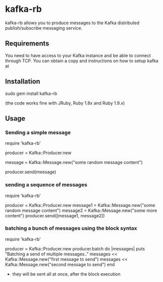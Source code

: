 # kafka-rb
kafka-rb allows you to produce messages to the Kafka distributed publish/subscribe messaging service.

## Requirements
You need to have access to your Kafka instance and be able to connect through TCP. You can obtain a copy and instructions on how to setup kafka at 

## Installation
sudo gem install kafka-rb

(the code works fine with JRuby, Ruby 1.8x and Ruby 1.9.x)

## Usage

### Sending a simple message

require 'kafka-rb'

producer = Kafka::Producer.new

message = Kafka::Message.new("some random message content")

producer.send(message)

### sending a sequence of messages

require 'kafka-rb'

producer = Kafka::Producer.new
message1 = Kafka::Message.new("some random message content")
message2 = Kafka::Message.new("some more content")
producer.send([message1, message2])

### batching a bunch of messages using the block syntax

require 'kafka-rb'

producer = Kafka::Producer.new
producer.batch do |messages|
  puts "Batching a send of multiple messages.."
  messages << Kafka::Message.new("first message to send")
  messages << Kafka::Message.new("second message to send")
end

* they will be sent all at once, after the block execution
